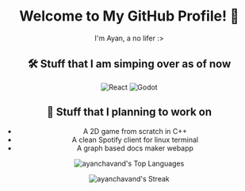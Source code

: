 

<!--
**ayanchavand/AyanChavand** is a ✨ _special_ ✨ repository because its `README.md` (this file) appears on your GitHub profile.

Here are some ideas to get you started:

- 🔭 I’m currently working on ...
- 🌱 I’m currently learning ...
- 👯 I’m looking to collaborate on ...
- 🤔 I’m looking for help with ...
- 💬 Ask me about ...
- 📫 How to reach me: ...
- 😄 Pronouns: ...
- ⚡ Fun fact: ...
-->
<div align="center">

# Welcome to My GitHub Profile! 👋

I'm Ayan, a no lifer :>

## 🛠️ Stuff that I am simping over as of now

![React](https://img.shields.io/badge/-React-333333?style=flat&logo=react)
![Godot](https://img.shields.io/badge/-Godot%20Engine-478CBF?style=flat&logo=godot-engine&logoColor=white)

## 💬 Stuff that I planning to work on

- A 2D game from scratch in C++
- A clean Spotify client for linux terminal
- A graph based docs maker webapp

![ayanchavand's Top Languages](https://github-readme-stats.vercel.app/api/top-langs/?username=ayanchavand&theme=react&show_icons=true&hide_border=true&layout=compact)

![ayanchavand's Streak](https://github-readme-streak-stats.herokuapp.com/?user=ayanchavand&theme=react&hide_border=true)

</div>

